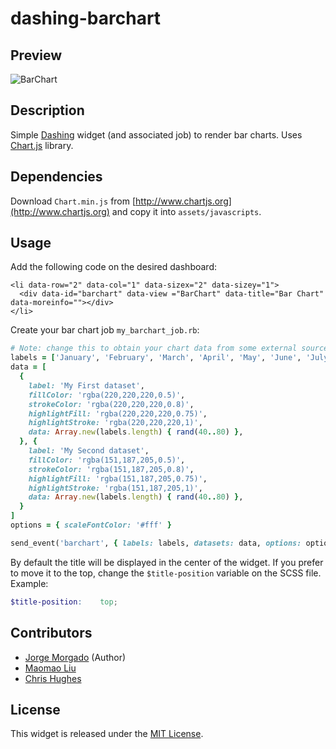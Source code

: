 # dashing-barchart

## Preview

![BarChart](https://raw.githubusercontent.com/wiki/jorgemorgado/dashing-barchart/barchart.png)

## Description

Simple [Dashing](http://shopify.github.com/dashing) widget (and associated job)
to render bar charts. Uses [Chart.js](http://www.chartjs.org/) library.

## Dependencies

Download `Chart.min.js` from [http://www.chartjs.org](http://www.chartjs.org)
and copy it into `assets/javascripts`.

## Usage

Add the following code on the desired dashboard:

```erb
<li data-row="2" data-col="1" data-sizex="2" data-sizey="1">
  <div data-id="barchart" data-view ="BarChart" data-title="Bar Chart" data-moreinfo=""></div>
</li>
```

Create your bar chart job `my_barchart_job.rb`:

```ruby
# Note: change this to obtain your chart data from some external source
labels = ['January', 'February', 'March', 'April', 'May', 'June', 'July']
data = [
  {
    label: 'My First dataset',
    fillColor: 'rgba(220,220,220,0.5)',
    strokeColor: 'rgba(220,220,220,0.8)',
    highlightFill: 'rgba(220,220,220,0.75)',
    highlightStroke: 'rgba(220,220,220,1)',
    data: Array.new(labels.length) { rand(40..80) },
  }, {
    label: 'My Second dataset',
    fillColor: 'rgba(151,187,205,0.5)',
    strokeColor: 'rgba(151,187,205,0.8)',
    highlightFill: 'rgba(151,187,205,0.75)',
    highlightStroke: 'rgba(151,187,205,1)',
    data: Array.new(labels.length) { rand(40..80) },
  }
]
options = { scaleFontColor: '#fff' }

send_event('barchart', { labels: labels, datasets: data, options: options })
```

By default the title will be displayed in the center of the widget. If you
prefer to move it to the top, change the `$title-position` variable on the
SCSS file. Example:

```scss
$title-position:    top;
```

## Contributors

- [Jorge Morgado](https://github.com/jorgemorgado) (Author)
- [Maomao Liu](https://github.com/maomaoliu)
- [Chris Hughes](https://github.com/chrisspang)

## License

This widget is released under the [MIT License](http://www.opensource.org/licenses/MIT).
